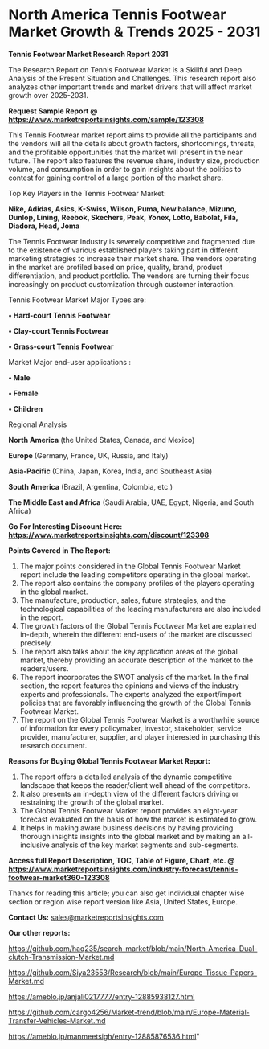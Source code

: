 # North America Tennis Footwear Market Growth & Trends 2025 - 2031

<strong>Tennis Footwear Market Research Report 2031</strong>

The Research Report on Tennis Footwear Market is a Skillful and Deep Analysis of the Present Situation and Challenges. This research report also analyzes other important trends and market drivers that will affect market growth over 2025-2031.

<strong>Request Sample Report @ <a href=https://www.marketreportsinsights.com/sample/123308>https://www.marketreportsinsights.com/sample/123308</a></strong>

This Tennis Footwear market report aims to provide all the participants and the vendors will all the details about growth factors, shortcomings, threats, and the profitable opportunities that the market will present in the near future. The report also features the revenue share, industry size, production volume, and consumption in order to gain insights about the politics to contest for gaining control of a large portion of the market share.

Top Key Players in the Tennis Footwear Market:

<strong>Nike, Adidas, Asics, K-Swiss, Wilson, Puma, New balance, Mizuno, Dunlop, Lining, Reebok, Skechers, Peak, Yonex, Lotto, Babolat, Fila, Diadora, Head, Joma</strong>

The Tennis Footwear Industry is severely competitive and fragmented due to the existence of various established players taking part in different marketing strategies to increase their market share. The vendors operating in the market are profiled based on price, quality, brand, product differentiation, and product portfolio. The vendors are turning their focus increasingly on product customization through customer interaction.

Tennis Footwear Market Major Types are:

<strong>• Hard-court Tennis Footwear

• Clay-court Tennis Footwear

• Grass-court Tennis Footwear</strong>

Market Major end-user applications :

<strong>• Male

• Female

• Children</strong>

Regional Analysis

</u><strong><b>North America</b></strong> (the United States, Canada, and Mexico)

<strong><b>Europe </b></strong>(Germany, France, UK, Russia, and Italy)

<strong><b>Asia-Pacific</b></strong> (China, Japan, Korea, India, and Southeast Asia)

<strong><b>South America</b></strong> (Brazil, Argentina, Colombia, etc.)

<strong><b>The Middle East and Africa</b></strong> (Saudi Arabia, UAE, Egypt, Nigeria, and South Africa)

<strong>Go For Interesting Discount Here: <a href=https://www.marketreportsinsights.com/discount/123308>https://www.marketreportsinsights.com/discount/123308</a></strong>

<strong>Points Covered in The Report:</strong>
<ol>
  <li>The major points considered in the Global Tennis Footwear Market report include the leading competitors operating in the global market.</li>
  <li>The report also contains the company profiles of the players operating in the global market.</li>
  <li>The manufacture, production, sales, future strategies, and the technological capabilities of the leading manufacturers are also included in the report.</li>
  <li>The growth factors of the Global Tennis Footwear Market are explained in-depth, wherein the different end-users of the market are discussed precisely.</li>
  <li>The report also talks about the key application areas of the global market, thereby providing an accurate description of the market to the readers/users.</li>
  <li>The report incorporates the SWOT analysis of the market. In the final section, the report features the opinions and views of the industry experts and professionals. The experts analyzed the export/import policies that are favorably influencing the growth of the Global Tennis Footwear Market.</li>
  <li>The report on the Global Tennis Footwear Market is a worthwhile source of information for every policymaker, investor, stakeholder, service provider, manufacturer, supplier, and player interested in purchasing this research document.</li>
</ol>
<strong>Reasons for Buying Global Tennis Footwear Market Report:</strong>

<ol>
  <li>The report offers a detailed analysis of the dynamic competitive landscape that keeps the reader/client well ahead of the competitors.</li>
  <li>It also presents an in-depth view of the different factors driving or restraining the growth of the global market.</li>
  <li>The Global Tennis Footwear Market report provides an eight-year forecast evaluated on the basis of how the market is estimated to grow.</li>
  <li>It helps in making aware business decisions by having providing thorough insights insights into the global market and by making an all-inclusive analysis of the key market segments and sub-segments.</li>
</ol>
<strong>Access full Report Description, TOC, Table of Figure, Chart, etc. @ <a href=https://www.marketreportsinsights.com/industry-forecast/tennis-footwear-market360-123308>https://www.marketreportsinsights.com/industry-forecast/tennis-footwear-market360-123308</a></strong>


Thanks for reading this article; you can also get individual chapter wise section or region wise report version like Asia, United States, Europe.

<strong>Contact Us:</strong>
sales@marketreportsinsights.com

<strong>Our other reports:</strong>

<a href=https://github.com/haq235/search-market/blob/main/North-America-Dual-clutch-Transmission-Market.md>https://github.com/haq235/search-market/blob/main/North-America-Dual-clutch-Transmission-Market.md</a>

<a href=https://github.com/Siya23553/Research/blob/main/Europe-Tissue-Papers-Market.md>https://github.com/Siya23553/Research/blob/main/Europe-Tissue-Papers-Market.md</a>

<a href=https://ameblo.jp/anjali0217777/entry-12885938127.html>https://ameblo.jp/anjali0217777/entry-12885938127.html</a>

<a href=https://github.com/cargo4256/Market-trend/blob/main/Europe-Material-Transfer-Vehicles-Market.md>https://github.com/cargo4256/Market-trend/blob/main/Europe-Material-Transfer-Vehicles-Market.md</a>

<a href=https://ameblo.jp/manmeetsigh/entry-12885876536.html>https://ameblo.jp/manmeetsigh/entry-12885876536.html</a>"
